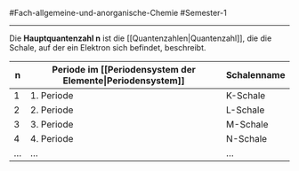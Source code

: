 #Fach-allgemeine-und-anorganische-Chemie  #Semester-1

---

Die **Hauptquantenzahl n** ist die [[Quantenzahlen|Quantenzahl]], die die Schale, auf der ein Elektron sich befindet, beschreibt.

| n   | Periode im [[Periodensystem der Elemente\|Periodensystem]] | Schalenname |
| --- | ------------------------------------------ | ----------- |
| $1$ | 1. Periode                                 | K-Schale    |
| $2$ | 2. Periode                                 | L-Schale    |
| $3$ | 3. Periode                                 | M-Schale    |
| $4$ | 4. Periode                                 | N-Schale    |
| …   | …                                          | …           |